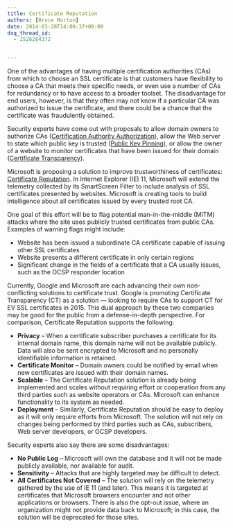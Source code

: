 ```yaml
---
title: Certificate Reputation
authors: [Bruce Morton]
date: 2014-03-28T14:00:37+00:00
dsq_thread_id:
  - 2526284372


---
```

One of the advantages of having multiple certification authorities (CAs) from which to choose an SSL certificate is that customers have flexibility to choose a CA that meets their specific needs, or even use a number of CAs for redundancy or to have access to a broader toolset. The disadvantage for end users, however, is that they often may not know if a particular CA was authorized to issue the certificate, and there could be a chance that the certificate was fraudulently obtained.

Security experts have come out with proposals to allow domain owners to authorize CAs ([Certification Authority Authorization][1]), allow the Web server to state which public key is trusted ([Public Key Pinning][2]), or allow the owner of a website to monitor certificates that have been issued for their domain ([Certificate Transparency][3]).

Microsoft is proposing a solution to improve trustworthiness of certificates: [Certificate Reputation][4]. In Internet Explorer (IE) 11, Microsoft will extend the telemetry collected by its SmartScreen Filter to include analysis of SSL certificates presented by websites. Microsoft is creating tools to build intelligence about all certificates issued by every trusted root CA.

One goal of this effort will be to flag potential man-in-the-middle (MITM) attacks where the site uses publicly trusted certificates from public CAs. Examples of warning flags might include:

  * Website has been issued a subordinate CA certificate capable of issuing other SSL certificates
  * Website presents a different certificate in only certain regions
  * Significant change in the fields of a certificate that a CA usually issues, such as the OCSP responder location

Currently, Google and Microsoft are each advancing their own non-conflicting solutions to certificate trust. Google is promoting Certificate Transparency (CT) as a solution &mdash; looking to require CAs to support CT for EV SSL certificates in 2015. This dual approach by these two companies may be good for the public from a defense-in-depth perspective. For comparison, Certificate Reputation supports the following:

  * **Privacy** &ndash; When a certificate subscriber purchases a certificate for its internal domain name, this domain name will not be available publicly. Data will also be sent encrypted to Microsoft and no personally identifiable information is retained.
  * **Certificate Monitor** &ndash; Domain owners could be notified by email when new certificates are issued with their domain names.
  * **Scalable** &ndash; The Certificate Reputation solution is already being implemented and scales without requiring effort or cooperation from any third parties such as website operators or CAs. Microsoft can enhance functionality to its system as needed. 
  * **Deployment** &ndash; Similarly, Certificate Reputation should be easy to deploy as it will only require efforts from Microsoft. The solution will not rely on changes being performed by third parties such as CAs, subscribers, Web server developers, or OCSP developers.

Security experts also say there are some disadvantages:

  * **No Public Log** &ndash; Microsoft will own the database and it will not be made publicly available, nor available for audit.
  * **Sensitivity** &ndash; Attacks that are highly targeted may be difficult to detect.
  * **All Certificates Not Covered** &ndash; The solution will rely on the telemetry gathered by the use of IE 11 (and later). This means it is targeted at certificates that Microsoft browsers encounter and not other applications or browsers. There is also the opt-out issue, where an organization might not provide data back to Microsoft; in this case, the solution will be deprecated for those sites.

 [1]: https://casecurity.org/2013/09/25/what-is-certification-authority-authorization/
 [2]: https://casecurity.org/2013/08/28/public-key-pinning/
 [3]: https://casecurity.org/2013/09/09/what-is-certificate-transparency-and-how-does-it-propose-to-establish-certificate-validity/
 [4]: https://blogs.technet.com/b/pki/archive/2014/02/22/a-novel-method-in-ie11-for-dealing-with-fraudulent-digital-certificates.aspx